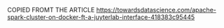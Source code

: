 COPIED FROMT THE ARTICLE
https://towardsdatascience.com/apache-spark-cluster-on-docker-ft-a-juyterlab-interface-418383c95445
